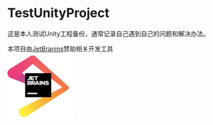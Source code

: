 # TestUnityProject

这是本人测试Unity工程备份，通常记录自己遇到自己的问题和解决办法。

本项目由[JetBranins](https://www.jetbrains.com/?from=TestUnityProject)赞助相关开发工具  
<a href="https://www.jetbrains.com/?from=Unity3DTraining"><img src="https://github.com/21thCenturyBoy/TestUnityProject/blob/master/Docs/Images/jetbrains.png" width = "150" height = "150" div align=center /></a>

